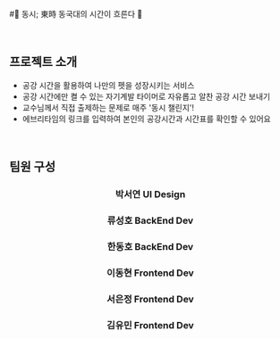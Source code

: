 #🔸 동시; 東時 동국대의 시간이 흐른다 🔸

<br>

## 프로젝트 소개

- 공강 시간을 활용하여 나만의 펫을 성장시키는 서비스
- 공강 시간에만 켤 수 있는 자기계발 타이머로 자유롭고 알찬 공강 시간 보내기
- 교수님께서 직접 출제하는 문제로 매주 '동시 챌린지'!
- 에브리타임의 링크를 입력하여 본인의 공강시간과 시간표를 확인할 수 있어요
   
<br>

## 팀원 구성

<div align="center">

### 박서연 UI Design
### 류성호 BackEnd Dev
### 한동호 BackEnd Dev
### 이동현 Frontend Dev
### 서은정 Frontend Dev
### 김유민 Frontend Dev

